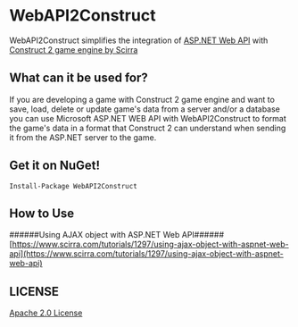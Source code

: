 WebAPI2Construct
================

WebAPI2Construct simplifies the integration of [ASP.NET Web API](http://www.asp.net/web-api) with [Construct 2 game engine by Scirra](https://www.scirra.com/construct2)

## What can it be used for?
If you are developing a game with Construct 2 game engine and want to save, load, delete or update game's data from a server and/or a database you can use Microsoft ASP.NET WEB API with WebAPI2Construct to format the game's data in a format that Construct 2 can understand when sending it from the ASP.NET server to the game.

## Get it on NuGet!
    
    Install-Package WebAPI2Construct
    
## How to Use
######Using AJAX object with ASP.NET Web API######
[https://www.scirra.com/tutorials/1297/using-ajax-object-with-aspnet-web-api](https://www.scirra.com/tutorials/1297/using-ajax-object-with-aspnet-web-api)

## LICENSE
[Apache 2.0 License](https://github.com/dannevesdantas/WebAPI2Construct/blob/master/LICENSE)
